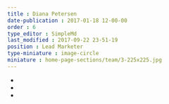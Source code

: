 ```yaml
---
title : Diana Petersen
date-publication : 2017-01-18 12-00-00
order : 6
type_editor : SimpleMd
last_modified : 2017-09-22 23-51-19
position : Lead Marketer
type-miniature : image-circle
miniature : home-page-sections/team/3-225x225.jpg
---
```

- [<i class="fa fa-twitter"></i>](#)
- [<i class="fa fa-facebook"></i>](#)
- [<i class="fa fa-google-plus"></i>](#)
